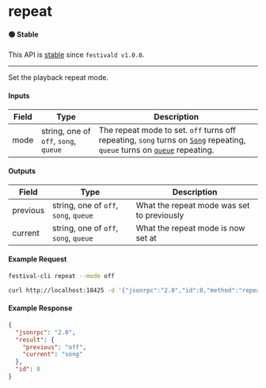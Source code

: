 # repeat

#### 🟢 Stable
This API is [stable](/api-stability/marker.md) since `festivald v1.0.0`.

---

Set the playback repeat mode.

#### Inputs
| Field | Type                                  | Description |
|-------|---------------------------------------|-------------|
| mode  | string, one of `off`, `song`, `queue` | The repeat mode to set. `off` turns off repeating, `song` turns on [`Song`](/common-objects/song.md) repeating, `queue` turns on [`queue`](/json-rpc/queue/queue.md) repeating.

#### Outputs
| Field    | Type                                  | Description |
|----------|---------------------------------------|-------------|
| previous | string, one of `off`, `song`, `queue` | What the repeat mode was set to previously
| current  | string, one of `off`, `song`, `queue` | What the repeat mode is now set at


#### Example Request
```bash
festival-cli repeat --mode off
```
```bash
curl http://localhost:18425 -d '{"jsonrpc":"2.0","id":0,"method":"repeat","params":{"mode":"off"}}'
```

#### Example Response
```json
{
  "jsonrpc": "2.0",
  "result": {
    "previous": "off",
    "current": "song"
  },
  "id": 0
}
```

